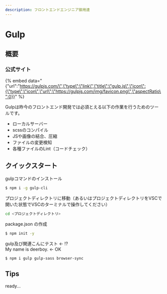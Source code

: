 ```yaml
---
description: フロントエンドエンジニア御用達
---
```


# Gulp

## 概要

### 公式サイト

{% embed data="{\"url\":\"https://gulpjs.com/\",\"type\":\"link\",\"title\":\"gulp.js\",\"icon\":{\"type\":\"icon\",\"url\":\"https://gulpjs.com/img/favicon.png\",\"aspectRatio\":0}}" %}

Gulpは昨今のフロントエンド開発では必須とえる以下の作業を行うためのツールです。

* ローカルサーバー
* scssのコンパイル
* JSや画像の結合、圧縮
* ファイルの変更検知
* 各種ファイルのLint（コードチェック）

## クイックスタート

gulpコマンドのインストール

```bash
$ npm i -g gulp-cli
```

プロジェクトディレクトリに移動（あるいはプロジェクトディレクトリをVSCで開いた状態でVSCのターミナルで操作してください）

```bash
cd <プロジェクトディレクトリ>
```

package.json の作成

```bash
$ npm init -y
```

gulp及び関連こんにテスト &lt;- !?  
My name is deerboy. &lt;- OK

```bash
$ npm i gulp gulp-sass browser-sync
```



## Tips

ready...



